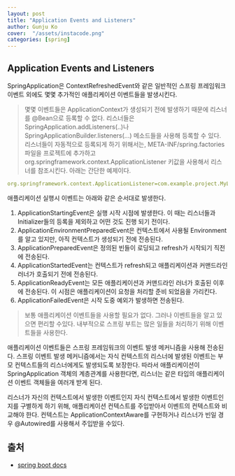 ```yaml
---
layout: post
title: "Application Events and Listeners" 
author: Gunju Ko
cover:  "/assets/instacode.png" 
categories: [spring]
---
```


## Application Events and Listeners

SpringApplication은 ContextRefreshedEvent와 같은 일반적인 스프링 프레임워크 이벤트 외에도 몇몇 추가적인 애플리케이션 이벤트들을 발생시킨다.

> 몇몇 이벤트들은 ApplicationContext가 생성되기 전에 발생하기 때문에 리스너를 @Bean으로 등록할 수 없다. 리스너들은 SpringApplication.addListeners(..)나 SpringApplicationBuilder.listeners(...) 메소드들을 사용해 등록할 수 있다. 리스너들이 자동적으로 등록되게 하기 위해서는, META-INF/spring.factories 파일을 프로젝트에 추가하고 org.springframework.context.ApplicationListener 키값을 사용해서 리스너를 참조시킨다. 아래는 간단한 예제이다.

``` yaml
org.springframework.context.ApplicationListener=com.example.project.MyListener
```

애플리케이션 실행시 이벤트는 아래와 같은 순서대로 발생한다.

1. ApplicationStartingEvent은 실행 시작 시점에 발생한다. 이 때는 리스너들과 Initializer들의 등록을 제외하고 어떤 것도 진행 되기 전이다.
2. ApplicationEnvironmentPreparedEvent은 컨텍스트에서 사용될 Environment를 알고 있지만, 아직 컨텍스트가 생성되기 전에 전송된다.
3. ApplicationPreparedEvent은 정의된 빈들이 로딩되고 refresh가 시작되기 직전에 전송된다.
4. ApplicationStartedEvent는 컨텍스트가 refresh되고 애플리케이션과 커맨드라인 러너가 호출되기 전에 전송된다.
5. ApplicationReadyEvent는 모든 애플리케이션과 커맨드라인 러너가 호출된 이후에 전송된다. 이 시점은 애플리케이션이 요청을 처리할 준비 되었음을 가리킨다.
6. ApplicationFailedEvent은 시작 도중 예외가 발생하면 전송된다.

> 보통 애플리케이션 이벤트들을 사용할 필요가 없다. 그러나 이벤트들을 알고 있으면 편리할 수있다. 내부적으로 스프링 부트는 많은 일들을 처리하기 위해 이벤트들을 사용한다.

애플리케이션 이벤트들은 스프링 프레임워크의 이벤트 발생 메커니즘을 사용해 전송된다. 스프링 이벤트 발생 메커니즘에서는 자식 컨텍스트의 리스너에 발생된 이벤트는 부모 컨텍스트들의 리스너에게도 발생되도록 보장한다. 따라서 애플리케이션이 SpringApplication 객체의 계층관계를 사용한다면, 리스너는 같은 타입의 애플리케이션 이벤트 객체들을 여러개 받게 된다.

리스너가 자신의 컨텍스트에서 발생한 이벤트인지 자식 컨텍스트에서 발생한 이벤트인지를 구별하게 하기 위해, 애플리케이션 컨텍스트를 주입받아서 이벤트의 컨텍스트와 비교해야 한다. 컨텍스트는 ApplicationContextAware를 구현하거나 리스너가 빈일 경우 @Autowired를 사용해서 주입받을 수있다.

## 출처

* [spring boot docs](https://docs.spring.io/spring-boot/docs/current/reference/htmlsingle/#boot-features-application-events-and-listeners)

